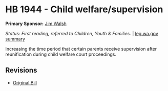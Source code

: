 # HB 1944 - Child welfare/supervision
**Primary Sponsor:** [Jim Walsh](/person/leg/jim.walsh.md)

*Status: First reading, referred to Children, Youth & Families.* | [leg.wa.gov summary](https://app.leg.wa.gov/billsummary?BillNumber=1944&Year=2021)

Increasing the time period that certain parents receive supervision after reunification during child welfare court proceedings.

## Revisions
* [Original Bill](1/)